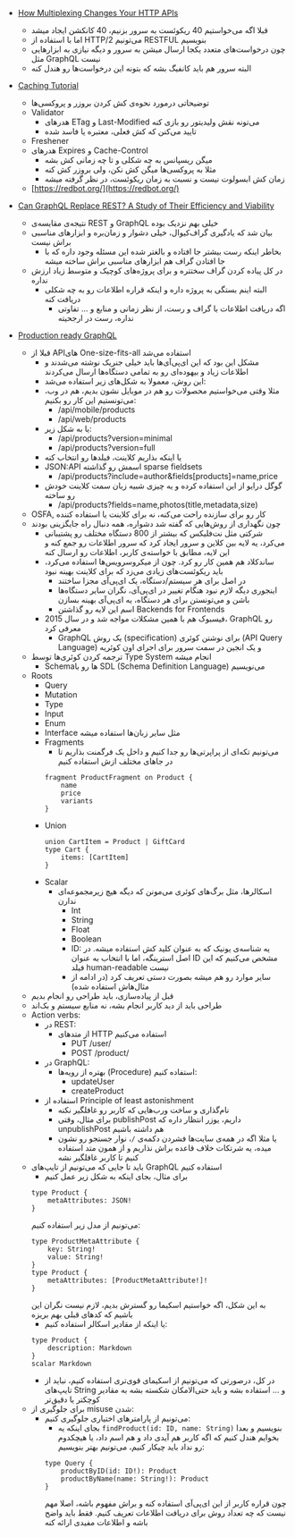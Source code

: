 -   [How Multiplexing Changes Your HTTP APIs](https://www.mnot.net/blog/2019/10/13/h2_api_multiplexing)
    -   قبلا اگه می‌خواستیم 40 ریکوئست به سرور بزنیم، 40 کانکشن ایجاد میشد
    -   اما با استفاده از HTTP/2 می‌تونیم RESTFUL بنویسیم
    -   چون درخواست‌های متعدد یکجا ارسال میشن به سرور و دیگه نیازی به ابزارهایی مثل GraphQL نیست
    -   البته سرور هم باید کانفیگ بشه که بتونه این درخواست‌ها رو هندل کنه

-   [Caching Tutorial](https://www.mnot.net/cache_docs/)
    -   توضیحاتی درمورد نحوه‌ی کش کردن بروزر و پروکسی‌ها
    -   Validator
        -   هدرهای ETag و Last-Modified می‌تونه نقش ولیدیتور رو بازی کنه
        -   تایید می‌کنن که کش فعلی، معتبره یا فاسد شده
    -   Freshener
    -   هدرهای Expires و Cache-Control
        -   میگن ریسپانس به چه شکلی و تا چه زمانی کش بشه
        -   مثلا به پروکسی‌ها میگن کش نکن، ولی بروزر کش کنه
        -   زمان کش ابسولوت نیست و نسبت به زمان ریکوئست، در نظر گرفته میشه
    -   [https://redbot.org/](https://redbot.org/)

-   [Can GraphQL Replace REST? A Study of Their Efficiency and Viability](https://ieeexplore.ieee.org/document/9474834/)
    -   نتیجه‌ی مقایسه‌ی REST و GraphQL خیلی بهم نزدیک بوده
    -   بیان شد که یادگیری گراف‌کیو‌ال، خیلی دشوار و زمان‌بره و ابزارهای مناسبی براش نیست
        -   بخاطر اینکه رست بیشتر جا افتاده و بالغتر شده این مسئله وجود داره که با جا افتادن گراف هم ابزارهای مناسبی براش ساخته میشه
    -   در کل پیاده کردن گراف سختتره و برای پروژه‌های کوچیک و متوسط زیاد ارزش نداره
        -   البته اینم بستگی به پروژه داره و اینکه قراره اطلاعات رو به چه شکلی دریافت کنه
            -   اگه دریافت اطلاعات با گراف و رست، از نظر زمانی و منابع و ... تفاوتی نداره، رست در ارجحیته

-   [Production ready GraphQL](https://book.productionreadygraphql.com/)
    -   قبلا از APIهای One-size-fits-all استفاده می‌شد
        -   مشکل این بود که این ای‌پی‌آی‌ها باید خیلی جنریک نوشته می‌شدند و اطلاعات زیاد و بیهوده‌ای رو به تمامی دستگاه‌ها ارسال می‌کردند
        -   این روش، معمولا به شکل‌های زیر استفاده می‌شد:
        -   مثلا وقتی می‌خواستیم محصولات رو هم در موبایل نشون بدیم، هم در وب، می‌تونستیم این کار رو بکنیم:
            -   /api/mobile/products
            -   /api/web/products
        -   یا به شکل زیر:
            -   /api/products?version=minimal
            -   /api/products?version=full
        -   یا اینکه بذاریم کلاینت، فیلد‌ها رو انتخاب کنه
        -   JSON:API اسمش رو گذاشته sparse fieldsets
            -   /api/products?include=author&fields[products]=name,price
        -   گوگل درایو از این استفاده کرده و یه چیزی شبیه زبان سمت کلاینت خودش رو ساخته
            -   /api/products?fields=name,photos(title,metadata,size)
    -   OSFA, کار رو برای سازنده راحت می‌کنه، نه برای کلاینت یا استفاده کننده
    - چون نگهداری از روش‌هایی که گفته شد دشواره، همه دنبال راه جایگزینی بودند
        - شرکتی مثل نت‌فلیکس که بیشتر از 800 دستگاه مختلف رو پشتیبانی می‌کرد، یه لایه بین کلاین و سرور ایجاد کرد که سرور اطلاعات رو جمع کنه و این لایه، مطابق با خواسته‌ی کاربر، اطلاعات رو ارسال کنه
        - ساندکلاد هم همین کار رو کرد. چون از میکروسرویس‌ها استفاده می‌کرد، باید ریکوئست‌های زیادی می‌زد که برای کلاینت بهینه نبود
            - در اصل برای هر سیستم/دستگاه، یک ای‌پی‌آی مجزا ساختند
            - اینجوری دیگه لازم نبود هنگام تغییر در ای‌پی‌آی، نگران سایر دستگاه‌ها باشن و می‌تونستن برای هر دستگاه، یه ای‌پی‌آی بهینه بسازن
            - اسم این لایه رو گذاشتن Backends for Frontends
        - فیسبوک هم با همین مشکلات مواجه شد و در سال 2015، GraphQL رو معرفی کرد
            - GraphQL یک روش (specification) برای نوشتن کوئری (API Query Language) و یک انجین در سمت سرور برای اجرای اون کوئریه
    - ترجمه کردن کوئری‌ها توسط Type System انجام میشه
        - Schemaها رو با SDL (Schema Definition Language) می‌نویسیم
    - Roots
        - Query
        - Mutation
        - Type
        - Input
        - Enum
        - Interface
            مثل سایر زبان‌ها استفاده میشه
        - Fragments
            - می‌تونیم تکه‌ای از پراپرتی‌ها رو جدا کنیم و داخل یک فرگمنت بذاریم تا در جاهای مختلف ازش استفاده کنیم
            ```
            fragment ProductFragment on Product {
                name
                price
                variants
            }
            ```
        - Union
            ```
            union CartItem = Product | GiftCard
            type Cart {
                items: [CartItem]
            }
            ```
        - Scalar
            - اسکالرها، مثل برگ‌های کوئری می‌مونن که دیگه هیچ زیرمجموعه‌ای ندارن
                - Int
                - String
                - Float
                - Boolean
                - ID: یه شناسه‌ی یونیک که به عنوان کلید کش استفاده میشه. در اصل استرینگه، اما با انتخاب به عنوان ID مشخص می‌کنیم که این فیلد human-readable نیست
                - سایر موارد رو هم میشه بصورت دستی تعریف کرد (در ادامه از مثال‌هاش استفاده شده)
    - قبل از پیاده‌سازی، باید طراحی رو انجام بدیم
    - طراحی باید از دید کاربر انجام بشه، نه منابع سیستم و بک‌اند
    - Action verbs:
        - در REST:
            - از متدهای HTTP استفاده می‌کنیم
                - PUT /user/
                - POST /product/
        - در GraphQL:
            - بهتره از رویه‌ها (Procedure) استفاده کنیم:
                - updateUser
                - createProduct
        - استفاده از Principle of least astonishment
            - نام‌گذاری و ساخت ورب‌هایی که کاربر رو غافلگیر نکنه
            - برای مثال، وقتی publishPost داریم، یوزر انتظار داره که unpublishPost هم داشته باشیم
            - یا مثلا اگه در همه‌ی سایت‌ها فشردن دکمه‌ی `/`، نوار جستجو رو نشون میده، یه شرتکات خلاف قاعده براش نذاریم و از همون متد استفاده کنیم تا کاربر غافلگیر نشه
    - باید تا جایی که می‌تونیم از تایپ‌های GraphQL استفاده کنیم
        - برای مثال، بجای اینکه به شکل زیر عمل کنیم
        ```
        type Product {
            metaAttributes: JSON!
        }
        ```
        می‌تونیم از مدل زیر استفاده کنیم:
        ```
        type ProductMetaAttribute {
            key: String!
            value: String!
        }
        type Product {
            metaAttributes: [ProductMetaAttribute!]!
        }
        ```
        به این شکل، اگه خواستیم اسکیما رو گسترش بدیم، لازم نیست نگران این باشیم که کدهای قبلی بهم بریزه
        - یا اینکه از مقادیر اسکالر استفاده کنیم:
        ```
        type Product {
            description: Markdown
        }
        scalar Markdown
        ```
        - در کل، درصورتی که می‌تونیم از اسکیمای قوی‌تری استفاده کنیم، نباید از تایپ‌های String و ... استفاده بشه و باید حتی‌الامکان شکسته بشه به مقادیر کوچکتر یا دقیق‌تر
    - برای جلوگیری از misuse شدن:
        - می‌تونیم از پارامترهای اختیاری جلوگیری کنیم:
            - بجای اینکه یه `findProduct(id: ID, name: String)` بنویسیم و بعدا بخوایم هندل کنیم که اگه کاربر هم آیدی داد و هم اسم داد، یا هیچکدوم رو نداد باید چیکار کنیم، می‌تونیم بهتر بنویسیم:
            ```
            type Query {
                productByID(id: ID!): Product
                productByName(name: String!): Product
            }
            ```
            چون قراره کاربر از این ای‌پی‌آی استفاده کنه و براش مفهوم باشه، اصلا مهم نیست که چه تعداد روش برای دریافت اطلاعات تعریف کنیم. فقط باید واضح باشه و اطلاعات مفیدی ارائه کنه
